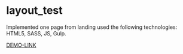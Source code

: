 # layout_test

Implemented one page from landing used the following technologies: HTML5, SASS, JS, Gulp.

[DEMO-LINK](https://mikhail-88.github.io/layout_test/dist)
